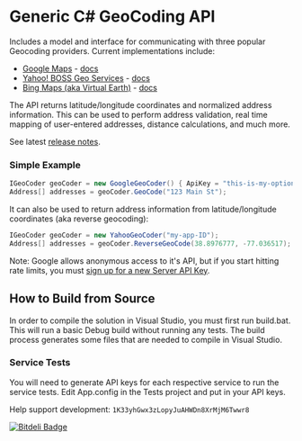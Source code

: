 Generic C# GeoCoding API
========================

Includes a model and interface for communicating with three popular Geocoding providers.  Current implementations include:

  * [Google Maps](https://developers.google.com/maps/) - [docs](https://developers.google.com/maps/documentation/geocoding/)
  * [Yahoo! BOSS Geo Services](http://developer.yahoo.com/boss/geo/) - [docs](http://developer.yahoo.com/geo/placefinder/guide/index.html)
  * [Bing Maps (aka Virtual Earth)](http://www.microsoft.com/maps/) - [docs](http://msdn.microsoft.com/en-us/library/ff701715.aspx)

The API returns latitude/longitude coordinates and normalized address information.  This can be used to perform address validation, real time mapping of user-entered addresses, distance calculations, and much more.

See latest [release notes](https://github.com/chadly/Geocoding.net/wiki/Release-Notes).

### Simple Example

```c#
IGeoCoder geoCoder = new GoogleGeoCoder() { ApiKey = "this-is-my-optional-google-api-key" };
Address[] addresses = geoCoder.GeoCode("123 Main St");
```

It can also be used to return address information from latitude/longitude coordinates (aka reverse geocoding):

```c#
IGeoCoder geoCoder = new YahooGeoCoder("my-app-ID");
Address[] addresses = geoCoder.ReverseGeoCode(38.8976777, -77.036517);
```

Note: Google allows anonymous access to it's API, but if you start hitting rate limits, you must [sign up for a new Server API Key](https://developers.google.com/maps/documentation/javascript/tutorial#api_key).

How to Build from Source
------------------------

In order to compile the solution in Visual Studio, you must first run build.bat. This will run a basic Debug build without running any tests. The build process generates some files that are needed to compile in Visual Studio.

### Service Tests
You will need to generate API keys for each respective service to run the service tests. Edit App.config in the Tests project and put in your API keys.


Help support development: `1K33yhGwx3zLopyJuAHWDn8XrMjM6Twwr8`

[![Bitdeli Badge](https://d2weczhvl823v0.cloudfront.net/chadly/geocoding.net/trend.png)](https://bitdeli.com/free "Bitdeli Badge")
